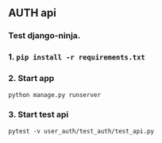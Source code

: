 ## **AUTH api**
### Test django-ninja.

### 1. `pip install -r requirements.txt`

### 2. Start app 
`python manage.py runserver`

### 3. Start test api 
`pytest -v user_auth/test_auth/test_api.py`



